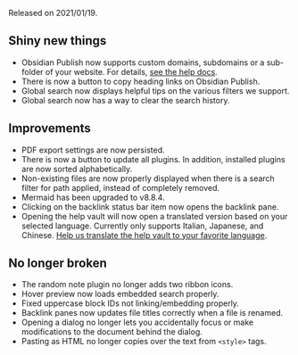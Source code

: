 Released on 2021/01/19.

## Shiny new things

- Obsidian Publish now supports custom domains, subdomains or a sub-folder of your website. For details, [see the help docs](https://publish.obsidian.md/help/Licenses+%26+add-on+services/Obsidian+Publish#Custom+domain).
- There is now a button to copy heading links on Obsidian Publish.
- Global search now displays helpful tips on the various filters we support.
- Global search now has a way to clear the search history.

## Improvements

- PDF export settings are now persisted.
- There is now a button to update all plugins. In addition, installed plugins are now sorted alphabetically.
- Non-existing files are now properly displayed when there is a search filter for path applied, instead of completely removed.
- Mermaid has been upgraded to v8.8.4.
- Clicking on the backlink status bar item now opens the backlink pane.
- Opening the help vault will now open a translated version based on your selected language. Currently only supports Italian, Japanese, and Chinese. [Help us translate the help vault to your favorite language](https://github.com/obsidianmd/obsidian-docs).

## No longer broken

- The random note plugin no longer adds two ribbon icons.
- Hover preview now loads embedded search properly.
- Fixed uppercase block IDs not linking/embedding properly.
- Backlink panes now updates file titles correctly when a file is renamed.
- Opening a dialog no longer lets you accidentally focus or make modifications to the document behind the dialog.
- Pasting as HTML no longer copies over the text from `<style>` tags.
